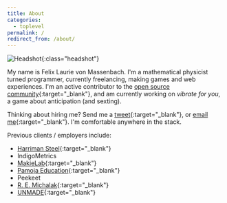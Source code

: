 ```yaml
---
title: About
categories:
  - toplevel
permalink: /
redirect_from: /about/
---
```

![Headshot](//www.gravatar.com/avatar/904272fae938125a9ea3b545057838e9?s=160){:class="headshot"}

My name is Felix Laurie von Massenbach. I'm a mathematical physicist turned programmer, currently freelancing, making games and web experiences. I'm an active contributor to the [open source community](https://github.com/erbridge){:target="_blank"}, and am currently working on *vibrate for you*, a game about anticipation (and sexting).

Thinking about hiring me? Send me a [tweet](https://twitter.com/erbridge){:target="_blank"}, or [email me](mailto:felix@erbridge.co.uk){:target="_blank"}. I'm comfortable anywhere in the stack.

Previous clients / employers include:

- [Harriman Steel](http://www.harrimansteel.com/){:target="_blank"}
- IndigoMetrics
- [MakieLab](https://mymakie.com/){:target="_blank"}
- [Pamoja Education](http://www.pamojaeducation.com/){:target="_blank"}
- Peekeet
- [R. E. Michalak](https://remichalak.com/){:target="_blank"}
- [UNMADE](https://unmade.com/){:target="_blank"}
